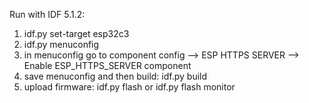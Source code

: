 Run with IDF 5.1.2:
1. idf.py set-target esp32c3
2. idf.py menuconfig
3. in menuconfig go to component config --> ESP HTTPS SERVER --> Enable ESP_HTTPS_SERVER component
4. save menuconfig and then build: idf.py build
5. upload firmware: idf.py flash or idf.py flash monitor
